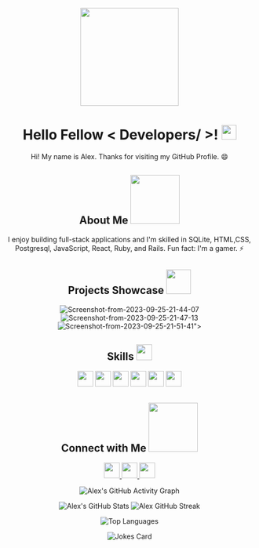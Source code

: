 <!-- Your Name and Profile Image -->
<p align="center">
    <img width="200" src="https://avatars.githubusercontent.com/u/109278259?s=400&u=8fdf1d98fac3a2bc7741a557f1a2fef038b6dbcd&v=4">
</p>

<!-- Greeting and Introduction -->
<h1 align="center"> Hello Fellow < Developers/ >! <img src="https://raw.githubusercontent.com/MartinHeinz/MartinHeinz/master/wave.gif" width="30px"> </h1>
<p align="center">Hi! My name is Alex. Thanks for visiting my GitHub Profile. 😄</p>

<!-- About Me -->
<h2 align="center"> About Me <img src="https://media0.giphy.com/media/KDDpcKigbfFpnejZs6/giphy.gif?cid=ecf05e47oy6f4zjs8g1qoiystc56cu7r9tb8a1fe76e05oty&rid=giphy.gif" width="100px"> </h2>
<p align="center"> I enjoy building full-stack applications and I'm skilled in SQLite, HTML,CSS, Postgresql, JavaScript, React, Ruby, and Rails. Fun fact: I'm a gamer. ⚡</p>

<!-- Image Section -->
<h2 align="center"> Projects Showcase <img src="https://media.giphy.com/media/WUlplcMpOCEmTGBtBW/giphy.gif" width="50"> </h2>
<p align="center">
    <img src="https://i.ibb.co/qpcVRtP/Screenshot-from-2023-09-25-21-44-07.png" alt="Screenshot-from-2023-09-25-21-44-07" border="0" />
   <img  src="https://i.ibb.co/52HTPNS/Screenshot-from-2023-09-25-21-47-13.png" alt="Screenshot-from-2023-09-25-21-47-13" border="0">
    <!-- Add more project images as needed -->
     <img src="https://i.ibb.co/yPWffwH/Screenshot-from-2023-09-25-21-51-41.png" alt="Screenshot-from-2023-09-25-21-51-41" border="0">">
   
</p>

<!-- Skills -->
<h2 align="center"> Skills <img src="https://media2.giphy.com/media/QssGEmpkyEOhBCb7e1/giphy.gif?cid=ecf05e47a0n3gi1bfqntqmob8g9aid1oyj2wr3ds3mg700bl&rid=giphy.gif" width="32px"> </h2>
<p align="center">
    <img width="32px" src="https://raw.githubusercontent.com/rahulbanerjee26/githubAboutMeGenerator/main/icons/ruby.svg">
    <img width="32px" src="https://raw.githubusercontent.com/rahulbanerjee26/githubAboutMeGenerator/main/icons/reactjs.svg">
    <img width="32px" src="https://raw.githubusercontent.com/rahulbanerjee26/githubAboutMeGenerator/main/icons/javascript.svg">
    <img width="32px" src="https://raw.githubusercontent.com/rahulbanerjee26/githubAboutMeGenerator/main/icons/sqlite.svg">
    <img width="32px" src="https://raw.githubusercontent.com/rahulbanerjee26/githubAboutMeGenerator/main/icons/css.svg">
    <img width="32px" src="https://raw.githubusercontent.com/rahulbanerjee26/githubAboutMeGenerator/main/icons/html.svg">
</p>

<!-- Connect with Me -->
<h2 align="center"> Connect with Me <img src="https://raw.githubusercontent.com/ShahriarShafin/ShahriarShafin/main/Assets/handshake.gif" width="100px"> </h2>
<p align="center">
    <a href="https://www.linkedin.com/in/alex-muiruri-6a00b0150"> <img width="32px" src="https://raw.githubusercontent.com/rahulbanerjee26/githubAboutMeGenerator/main/icons/linked-in-alt.svg"/> </a>
    <a href="https://www.twitter.com/_alexirungu"> <img width="32px" src="https://raw.githubusercontent.com/rahulbanerjee26/githubAboutMeGenerator/main/icons/twitter.svg"/> </a>
    <a href="https://www.github.com/AlexIrungu"> <img width="32px" src="https://raw.githubusercontent.com/rahulbanerjee26/githubAboutMeGenerator/main/icons/github.svg"/> </a>
</p>

<!-- GitHub Stats -->
<p align="center">
    <img src="https://activity-graph.herokuapp.com/graph?username=AlexIrungu&theme=tokyonight" alt="Alex's GitHub Activity Graph">
</p>
<p align="center">
    <img src="https://github-readme-stats.vercel.app/api?username=AlexIrungu&show_icons=true&theme=tokyonight" alt="Alex's GitHub Stats">
    <img src="https://github-readme-streak-stats.herokuapp.com/?user=AlexIrungu&theme=tokyonight" alt="Alex GitHub Streak">
</p>
<p align="center">
    <img src="https://github-readme-stats.vercel.app/api/top-langs/?username=AlexIrungu&theme=tokyonight" alt="Top Languages">
</p>

<!-- Jokes Card -->
<p align="center">
    <img src="https://readme-jokes.vercel.app/api?theme=tokyonight" alt="Jokes Card">
</p>
